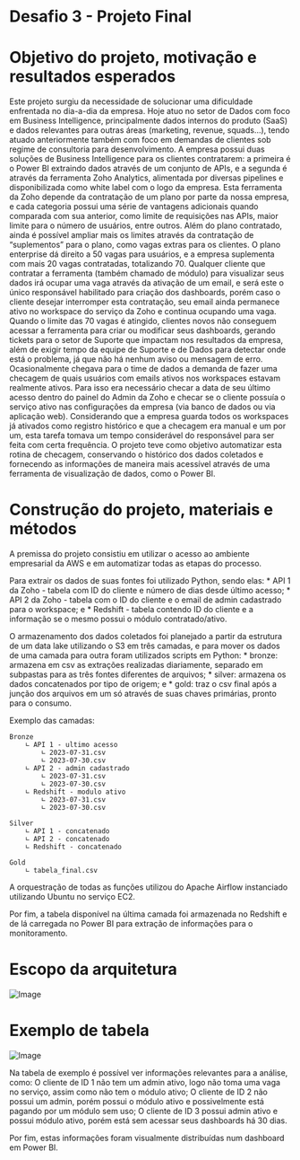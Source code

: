 # Desafio 3 - Projeto Final

# Objetivo do projeto, motivação e resultados esperados
Este projeto surgiu da necessidade de solucionar uma dificuldade enfrentada no dia-a-dia da empresa. Hoje atuo no setor de Dados com foco em Business Intelligence, principalmente dados internos do produto (SaaS) e dados relevantes para outras áreas (marketing, revenue, squads…), tendo atuado anteriormente também com foco em demandas de clientes sob regime de consultoria para desenvolvimento. A empresa possui duas soluções de Business Intelligence para os clientes contratarem: a primeira é o Power BI extraindo dados através de um conjunto de APIs, e a segunda é através da ferramenta Zoho Analytics, alimentada por diversas pipelines e disponibilizada como white label com o logo da empresa.
Esta ferramenta da Zoho depende da contratação de um plano por parte da nossa empresa, e cada categoria possui uma série de vantagens adicionais quando comparada com sua anterior, como limite de requisições nas APIs, maior limite para o número de usuários, entre outros. Além do plano contratado, ainda é possível ampliar mais os limites através da contratação de “suplementos” para o plano, como vagas extras para os clientes. O plano enterprise dá direito a 50 vagas para usuários, e a empresa suplementa com mais 20 vagas contratadas, totalizando 70.
Qualquer cliente que contratar a ferramenta (também chamado de módulo) para visualizar seus dados irá ocupar uma vaga através da ativação de um email, e será este o único responsável habilitado para criação dos dashboards, porém caso o cliente desejar interromper esta contratação, seu email ainda permanece ativo no workspace do serviço da Zoho e continua ocupando uma vaga. Quando o limite das 70 vagas é atingido, clientes novos não conseguem acessar a ferramenta para criar ou modificar seus dashboards, gerando tickets para o setor de Suporte que impactam nos resultados da empresa, além de exigir tempo da equipe de Suporte e de Dados para detectar onde está o problema, já que não há nenhum aviso ou mensagem de erro.
Ocasionalmente chegava para o time de dados a demanda de fazer uma checagem de quais usuários com emails ativos nos workspaces estavam realmente ativos. Para isso era necessário checar a data de seu último acesso dentro do painel do Admin da Zoho e checar se o cliente possuía o serviço ativo nas configurações da empresa (via banco de dados ou via aplicação web). Considerando que a empresa guarda todos os workspaces já ativados como registro histórico e que a checagem era manual e um por um, esta tarefa tomava um tempo considerável do responsável para ser feita com certa frequência.
O projeto teve como objetivo automatizar esta rotina de checagem, conservando o histórico dos dados coletados e fornecendo as informações de maneira mais acessível através de uma ferramenta de visualização de dados, como o Power BI.

# Construção do projeto, materiais e métodos
A premissa do projeto consistiu em utilizar o acesso ao ambiente empresarial da AWS e em automatizar todas as etapas do processo.	

Para extrair os dados de suas fontes foi utilizado Python, sendo elas:
    * API 1 da Zoho - tabela com ID do cliente e número de dias desde último acesso;
    * API 2 da Zoho - tabela com o ID do cliente e o email de admin cadastrado para o workspace; e
    * Redshift - tabela contendo ID do cliente e a informação se o mesmo possui o módulo contratado/ativo.

O armazenamento dos dados coletados foi planejado a partir da estrutura de um data lake utilizando o S3 em três camadas, e para mover os dados de uma camada para outra foram utilizados scripts em Python:
    * bronze: armazena em csv as extrações realizadas diariamente, separado em subpastas para as três fontes diferentes de arquivos;
    * silver: armazena os dados concatenados por tipo de origem; e
    * gold: traz o csv final após a junção dos arquivos em um só através de suas chaves primárias, pronto para o consumo.

Exemplo das camadas:
```
Bronze
    ∟ API 1 - ultimo acesso
        ∟ 2023-07-31.csv
        ∟ 2023-07-30.csv
    ∟ API 2 - admin cadastrado
        ∟ 2023-07-31.csv
        ∟ 2023-07-30.csv
    ∟ Redshift - modulo ativo
        ∟ 2023-07-31.csv
        ∟ 2023-07-30.csv

Silver
    ∟ API 1 - concatenado
    ∟ API 2 - concatenado
    ∟ Redshift - concatenado

Gold
    ∟ tabela_final.csv
```

A orquestração de todas as funções utilizou do Apache Airflow instanciado utilizando Ubuntu no serviço EC2.

Por fim, a tabela disponível na última camada foi armazenada no Redshift e de lá carregada no Power BI para extração de informações para o monitoramento.

# Escopo da arquitetura
![Image](https://i.imgur.com/0XODBayl.png)

# Exemplo de tabela
![Image](https://i.imgur.com/MNjJDYP.png)

Na tabela de exemplo é possível ver informações relevantes para a análise, como:
O cliente de ID 1 não tem um admin ativo, logo não toma uma vaga no serviço, assim como não tem o módulo ativo;
O cliente de ID 2 não possui um admin, porém possui o módulo ativo e possivelmente está pagando por um módulo sem uso;
O cliente de ID 3 possui admin ativo e possui módulo ativo, porém está sem acessar seus dashboards há 30 dias.

Por fim, estas informações foram visualmente distribuídas num dashboard em Power BI.